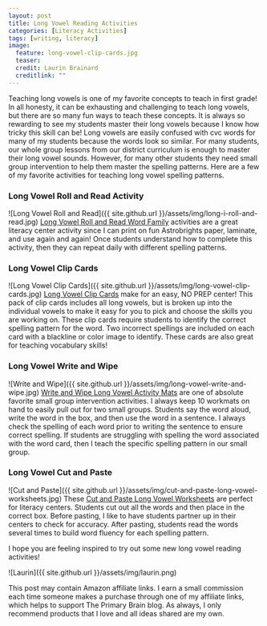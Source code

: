 ```yaml
---
layout: post
title: Long Vowel Reading Activities
categories: [Literacy Activities]
tags: [writing, literacy]
image:
  feature: long-vowel-clip-cards.jpg
  teaser: 
  credit: Laurin Brainard
  creditlink: ""
---
```

Teaching long vowels is one of my favorite concepts to teach in first grade! In all honesty, it can be exhausting and challenging to teach long vowels, but there are so many fun ways to teach these concepts. It is always so rewarding to see my students master their long vowels because I know how tricky this skill can be! Long vowels are easily confused with cvc words for many of my students because the words look so similar. For many students, our whole group lessons from our district curriculum is enough to master their long vowel sounds. However, for many other students they need small group intervention to help them master the spelling patterns. Here are a few of my favorite activities for teaching long vowel spelling patterns. 

### Long Vowel Roll and Read Activity
![Long Vowel Roll and Read]({{ site.github.url }}/assets/img/long-i-roll-and-read.jpg)
[Long Vowel Roll and Read Word Family](http://bit.ly/2wjuTXp) activities are a great literacy center activity since I can print on fun Astrobrights paper, laminate, and use again and again! Once students understand how to complete this activity, then they can repeat daily with different spelling patterns. 

### Long Vowel Clip Cards
![Long Vowel Clip Cards]({{ site.github.url }}/assets/img/long-vowel-clip-cards.jpg)
[Long Vowel Clip Cards](http://bit.ly/2NhqgDF) make for an easy, NO PREP center! This pack of clip cards includes all long vowels, but is broken up into the individual vowels to make it easy for you to pick and choose the skills you are working on. These clip cards require students to identify the correct spelling pattern for the word. Two incorrect spellings are included on each card with a blackline or color image to identify. These cards are also great for teaching vocabulary skills!

### Long Vowel Write and Wipe
![Write and Wipe]({{ site.github.url }}/assets/img/long-vowel-write-and-wipe.jpg)
[Write and Wipe Long Vowel Activity Mats](http://bit.ly/2w96W4M) are one of absolute favorite small group intervention activities. I always keep 10 workmats on hand to easily pull out for two small groups. Students say the word aloud, write the word in the box, and then use the word in a sentence. I always check the spelling of each word prior to writing the sentence to ensure correct spelling. If students are struggling with spelling the word associated with the word card, then I teach the specific spelling pattern in our small group. 

### Long Vowel Cut and Paste 
![Cut and Paste]({{ site.github.url }}/assets/img/cut-and-paste-long-vowel-worksheets.jpg)
These [Cut and Paste Long Vowel Worksheets](http://bit.ly/2BKqjpZ) are perfect for literacy centers. Students cut out all the words and then place in the correct box. Before pasting, I like to have students partner up in their centers to check for accuracy. After pasting, students read the words several times to build word fluency for each spelling pattern. 

I hope you are feeling inspired to try out some new long vowel reading activities! 

![Laurin]({{ site.github.url }}/assets/img/laurin.png)

This post may contain Amazon affiliate links. I earn a small commission each time someone makes a purchase through one of my affiliate links, which helps to support The Primary Brain blog. As always, I only recommend products that I love and all ideas shared are my own. 
